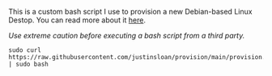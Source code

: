 This is a custom bash script I use to provision a new Debian-based Linux Destop. You can read more about it [here](https://www.justinsloan.com/2022/05/how-i-provision-a-fresh-linux-install).

*Use extreme caution before executing a bash script from a third party.*

    sudo curl https://raw.githubusercontent.com/justinsloan/provision/main/provision.sh | sudo bash
